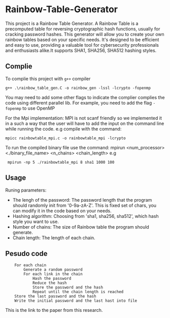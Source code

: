 # Rainbow-Table-Generator

This project is a Rainbow Table Generator. A Rainbow Table is a precomputed table for reversing cryptographic hash functions, usually for cracking password hashes. This generator will allow you to create your own rainbow tables based on your specific needs. It's designed to be efficient and easy to use, providing a valuable tool for cybersecurity professionals and enthusiasts alike.It supports SHA1, SHA256, SHA512 hashing styles.

## Complie
To complie this project with `g++` compiler
```
g++ .\rainbow_table_gen.C -o rainbow_gen -lssl -lcrypto -fopenmp
```
You may need to add some other flags to indicate the complier complies the code using different parallel lib. For example, you need to add the flag `-fopenmp` to use OpenMP

For the Mpi implementation:
MPI is not scanf friendly so we implemented it in a such a way that the user will have to add the input on the command line while running the code. e.g compile with the command: 
```
mpicc rainbowtable_mpi.c -o rainbowtable_mpi -lcrypto 
```
To run the compiled binary file use the command:
mpirun  <num_processor> <./binary_file_name> <length> <algorithm> <n_chains> <chain_length> e.g
```
 mpirun -np 5 ./rainbowtable_mpi 8 sha1 1000 100
```

## Usage
Runing parameters:
- The lengh of the password: The password length that the program should randomly init from '0-9a-zA-Z'. This is fixed set of chars, you can modify it in the code based on your needs.
- Hashing algorithm: Choosing from 'sha1, sha256, sha512', which hash style you want to use.
- Number of chains: The size of Rainbow table the program should generate.
- Chain length: The length of each chain.

## Pesudo code
```
    For each chain
        Generate a random password
        For each link in the chain
            Hash the password
            Reduce the hash
            Store the password and the hash
            Repeat until the chain length is reached
    Store the last password and the hash
    Write the initial password and the last hast into file
```
This is the link to the paper from this research.
```https://docs.google.com/document/d/1Xvt7DQMEF227X2AJCqxLVwsk7gewQeFsz4Y7A_uzYAw/edit
```
